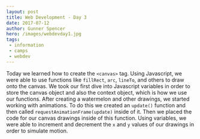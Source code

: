 ```yaml
---
layout: post
title: Web Development - Day 3
date: 2017-07-12
author: Gunner Spencer
hero: /images/webdevday1.jpg
tags:
 - information
 - camps
 - webdev
---
```


Today we learned how to create the `<canvas>` tag. Using Javascript, we were able to use functions like `fillRect`, `arc`, `lineTo`, and others to draw onto the canvas. We took our first dive into Javascript variables in order to store the canvas object and also the context object, which is how we use our functions. After creating a watermelon and other drawings, we started working with animations. To do this we created an `update()` function and then called `requestAnimationFrame(update)` inside of it. Then we placed the code for our canvas drawings inside of this function. Using variables, we were able to increment and decrement the `x` and `y` values of our drawings in order to simulate motion.

